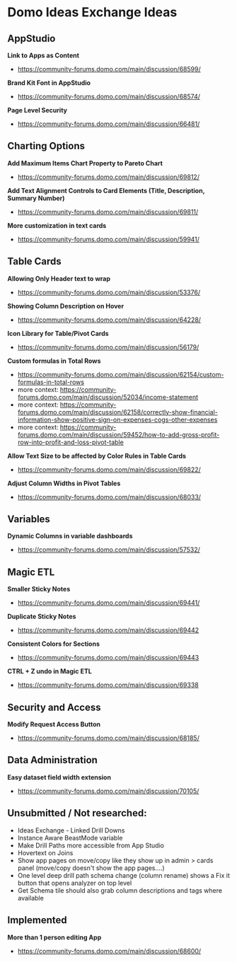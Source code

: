 # Domo Ideas Exchange Ideas

## AppStudio
**Link to Apps as Content**
- https://community-forums.domo.com/main/discussion/68599/

**Brand Kit Font in AppStudio**
- https://community-forums.domo.com/main/discussion/68574/

**Page Level Security**
- https://community-forums.domo.com/main/discussion/66481/

## Charting Options
**Add Maximum Items Chart Property to Pareto Chart**
- https://community-forums.domo.com/main/discussion/69812/

**Add Text Alignment Controls to Card Elements (Title, Description, Summary Number)**
- https://community-forums.domo.com/main/discussion/69811/

**More customization in text cards**
- https://community-forums.domo.com/main/discussion/59941/

## Table Cards
**Allowing Only Header text to wrap**
- https://community-forums.domo.com/main/discussion/53376/

**Showing Column Description on Hover**
- https://community-forums.domo.com/main/discussion/64228/

**Icon Library for Table/Pivot Cards**
- https://community-forums.domo.com/main/discussion/56179/

**Custom formulas in Total Rows**
- https://community-forums.domo.com/main/discussion/62154/custom-formulas-in-total-rows
- more context: https://community-forums.domo.com/main/discussion/52034/income-statement
- more context: https://community-forums.domo.com/main/discussion/62158/correctly-show-financial-information-show-positive-sign-on-expenses-cogs-other-expenses
- more context: https://community-forums.domo.com/main/discussion/59452/how-to-add-gross-profit-row-into-profit-and-loss-pivot-table

**Allow Text Size to be affected by Color Rules in Table Cards**
- https://community-forums.domo.com/main/discussion/69822/

**Adjust Column Widths in Pivot Tables**
- https://community-forums.domo.com/main/discussion/68033/

## Variables
**Dynamic Columns in variable dashboards**
- https://community-forums.domo.com/main/discussion/57532/

## Magic ETL
**Smaller Sticky Notes**
- https://community-forums.domo.com/main/discussion/69441/

**Duplicate Sticky Notes**
- https://community-forums.domo.com/main/discussion/69442

**Consistent Colors for Sections**
- https://community-forums.domo.com/main/discussion/69443

**CTRL + Z undo in Magic ETL**
- https://community-forums.domo.com/main/discussion/69338

## Security and Access
**Modify Request Access Button**
- https://community-forums.domo.com/main/discussion/68185/

## Data Administration
**Easy dataset field width extension**
- https://community-forums.domo.com/main/discussion/70105/

## Unsubmitted / Not researched:
- Ideas Exchange - Linked Drill Downs
- Instance Aware BeastMode variable
- Make Drill Paths more accessible from App Studio
- Hovertext on Joins 
- Show app pages on move/copy like they show up in admin > cards panel (move/copy doesn't show the app pages....)
- One level deep drill path schema change (column rename) shows a Fix it button that opens analyzer on top level
- Get Schema tile should also grab column descriptions and tags where available

## Implemented
**More than 1 person editing App**
- https://community-forums.domo.com/main/discussion/68600/
